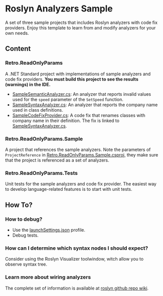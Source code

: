 # Roslyn Analyzers Sample

A set of three sample projects that includes Roslyn analyzers with code fix providers. Enjoy this template to learn from and modify analyzers for your own needs.

## Content
### Retro.ReadOnlyParams
A .NET Standard project with implementations of sample analyzers and code fix providers.
**You must build this project to see the results (warnings) in the IDE.**

- [SampleSemanticAnalyzer.cs](SampleSemanticAnalyzer.cs): An analyzer that reports invalid values used for the `speed` parameter of the `SetSpeed` function.
- [SampleSyntaxAnalyzer.cs](SampleSyntaxAnalyzer.cs): An analyzer that reports the company name used in class definitions.
- [SampleCodeFixProvider.cs](SampleCodeFixProvider.cs): A code fix that renames classes with company name in their definition. The fix is linked to [SampleSyntaxAnalyzer.cs](SampleSyntaxAnalyzer.cs).

### Retro.ReadOnlyParams.Sample
A project that references the sample analyzers. Note the parameters of `ProjectReference` in [Retro.ReadOnlyParams.Sample.csproj](../Retro.ReadOnlyParams.Sample/Retro.ReadOnlyParams.Sample.csproj), they make sure that the project is referenced as a set of analyzers. 

### Retro.ReadOnlyParams.Tests
Unit tests for the sample analyzers and code fix provider. The easiest way to develop language-related features is to start with unit tests.

## How To?
### How to debug?
- Use the [launchSettings.json](Properties/launchSettings.json) profile.
- Debug tests.

### How can I determine which syntax nodes I should expect?
Consider using the Roslyn Visualizer toolwindow, witch allow you to observe syntax tree.

### Learn more about wiring analyzers
The complete set of information is available at [roslyn github repo wiki](https://github.com/dotnet/roslyn/blob/main/docs/wiki/README.md).